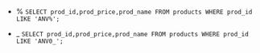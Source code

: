 * %
`SELECT prod_id,prod_price,prod_name
FROM products
WHERE prod_id LIKE 'ANV%';`


* _
`SELECT prod_id,prod_price,prod_name
FROM products
WHERE prod_id LIKE 'ANV0_';`



